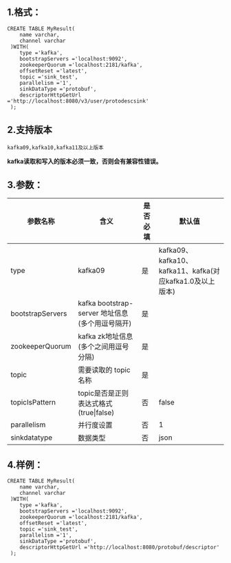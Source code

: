 ## 1.格式：
```
CREATE TABLE MyResult(
    name varchar,
    channel varchar
 )WITH(
    type ='kafka',
    bootstrapServers ='localhost:9092',
    zookeeperQuorum ='localhost:2181/kafka',
    offsetReset ='latest',
    topic ='sink_test',
    parallelism ='1',
    sinkDataType ='protobuf',
    descriptorHttpGetUrl ='http://localhost:8080/v3/user/protodescsink'
 );

```

## 2.支持版本
    kafka09,kafka10,kafka11及以上版本    
 **kafka读取和写入的版本必须一致，否则会有兼容性错误。**
 
## 3.参数：

|参数名称|含义|是否必填|默认值|
|----|---|---|---|
|type | kafka09 | 是|kafka09、kafka10、kafka11、kafka(对应kafka1.0及以上版本)|
|bootstrapServers | kafka bootstrap-server 地址信息(多个用逗号隔开)|是||
|zookeeperQuorum | kafka zk地址信息(多个之间用逗号分隔)|是||
|topic | 需要读取的 topic 名称|是||
|topicIsPattern | topic是否是正则表达式格式(true&#124;false)  |否| false
|parallelism | 并行度设置|否|1|
|sinkdatatype | 数据类型|否|json|

## 4.样例：
```
CREATE TABLE MyResult(
    name varchar,
    channel varchar
 )WITH(
    type ='kafka',
    bootstrapServers ='localhost:9092',
    zookeeperQuorum ='localhost:2181/kafka',
    offsetReset ='latest',
    topic ='sink_test',
    parallelism ='1',
    sinkDataType ='protobuf',
    descriptorHttpGetUrl ='http://localhost:8080/protobuf/descriptor'
 );
 ```